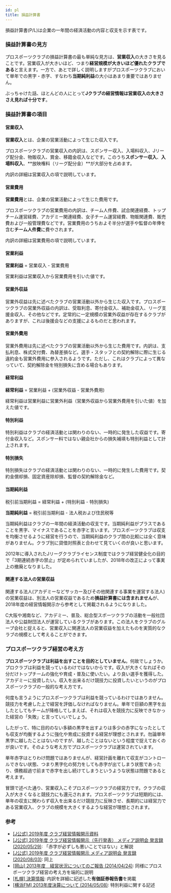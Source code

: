 ```yaml
---
id: pl
title: 損益計算書
---
```


損益計算書(P/L)は企業の一年間の経済活動の内容と収支を示す表です。

### 損益計算書の見方

プロスポーツクラブの損益計算書の最も単純な見方は、**営業収入**の大きさを見ることです。営業収入が大きいほど、つまり**経営規模が大きいほど優れたクラブである**と言えます。一方で、あとで詳しく説明しますがプロスポーツクラブにおいて単年での黒字・赤字、すなわち**当期純利益**の大小はあまり重要ではありません。

ぶっちゃけた話、ほとんどの人にとって**Jクラブの経営情報は営業収入の大きささえ見れば十分です**。

### 損益計算書の項目

#### 営業収入

**営業収入**とは、企業の営業活動によって生じた収入です。

プロスポーツクラブの営業収入の内訳は、スポンサー収入、入場料収入、Jリーグ配分金、物販収入、賞金、移籍金収入などです。このうち**スポンサー収入**、**入場料収入**、**放映権料（リーグ配分金）**が大部分を占めます。

内訳の詳細は営業収入の項で説明しています。

#### 営業費用

**営業費用**とは、企業の営業活動によって生じた費用です。

プロスポーツクラブの営業費用の内訳は、チーム人件費、試合関連経費、トップチーム運営経費、アカデミー関連経費、女子チーム運営経費、物販関連費、販売費および一般管理費などです。営業費用のうちおよそ半分が選手や監督の年俸を含む**チーム人件費**に費やされます。

内訳の詳細は営業費用の項で説明しています。

#### 営業利益

**営業利益** = 営業収入 - 営業費用

営業利益は営業収入から営業費用を引いた値です。

#### 営業外収益

営業外収益は先に述べたクラブの営業活動以外から生じた収入です。プロスポーツクラブの営業外収益の内訳は、受取利息、寄付金収入、補助金収入、リーグ支援金収入、その他などです。定常的に一定規模の営業外収益が存在するクラブがありますが、これは後援会などの支援によるものだと思われます。

#### 営業外費用

営業外費用は先に述べたクラブの営業活動以外から生じた費用です。内訳は、支払利息、株式交付費、為替差損など。選手・スタッフとの契約解除に際に生じる違約金も営業外費用に参入されるようです。ただし、これはクラブによって異なっていて、契約解除金を特別損失に含める場合もあります。

#### 経常利益

**経常利益** = 営業利益 + (営業外収益 - 営業外費用)

経常利益は営業利益に営業外利益（営業外収益から営業外費用を引いた値）を加えた値です。

#### 特別利益

特別利益はクラブの経済活動とは関わりのない、一時的に発生した収益です。寄付金収入など。スポンサー料ではない親会社からの損失補填も特別利益として計上されます。

#### 特別損失

特別損失はクラブの経済活動とは関わりのない、一時的に発生した費用です。契約金償却損、固定資産除却損、監督の契約解除金など。

#### 当期純利益

税引前当期利益 = 経常利益 + (特別利益 - 特別損失)

**当期純利益** = 税引前当期利益 - 法人税および住民税等

当期純利益はクラブの一年間の経済活動の収支です。当期純利益がプラスであることを黒字、マイナスであることを赤字と言います。プロスポーツクラブは収支を均衡させるように経営を行うので、当期純利益のクラブ間の比較には全く意味がありません。クラブ別に貸借対照表と合わせて見ていくのが良いと思います。

2012年に導入されたJリーグクラブライセンス制度ではクラブ経営健全化の目的で「3期連続赤字の禁止」が定められていましたが、2018年の改正によって事実上の撤廃となりました。

#### 関連する法人の営業収益

関連する法人(アカデミーなどサッカー及びその他関連する事業を運営する法人)の営業収益は、別法人の営業収益であるため**損益計算書には含まれません**が、2018年度の経営情報開示から参考として掲載されるようになりました。

C大阪や湘南など、アカデミー、普及、総合型スポーツクラブの活動を一般社団法人や公益財団法人が運営しているクラブがあります。この法人をクラブのグループ会社と捉えると、営業収入に関連法人の営業収益を加えたものを実質的なクラブの規模として考えることができます。

### プロスポーツクラブ経営の考え方

**プロスポーツクラブは利益を出すことを目的としていません**。何故でしょうか。プロクラブは利益を競っているわけではないからです。収入が大きくなればその分だけトップチームの強化や育成・普及に使いたい。より良い選手を獲得した。アカデミーに投資したい。収入を出来るだけ競技力に投資したいというのがプロスポーツクラブの一般的な考え方です。

何度も言うようにプロスポーツクラブは利益を競っているわけではありません。競技力を考慮した上で経営を評価しなければなりません。単年で巨額の黒字を出したとしてもチームが降格してしまえば、それは収入を競技力に反映できなかった経営の「失敗」と言っていいでしょう。

したがって、特に目的のない多額の黒字を出すよりは多少の赤字になったとしても収支が均衡するように強化や育成に投資する経営が理想とされます。勿論単年黒字に越したことはないのですが、越したことはないという程度で捉えておくのが良いです。そのような考え方でプロスポーツクラブは運営されています。

単年赤字はとりわけ問題ではありませんが、経営計画を離れて収支がコントロールできない状態、つまり黒字化の努力をしても赤字が出てしまう状態であったり、債務超過寸前まで赤字を出し続けてしまうというような状態は問題であると考えます。

冒頭で述べた通り、営業収入こそプロスポーツクラブの経営力です。クラブの収入が大きくなると競技力にも還元されます。プロスポーツクラブは短期的には、単年の収支に関わらず収入を出来るだけ競技力に反映させ、長期的には経営力である営業収入、クラブの規模を大きくするような経営が理想とされます。

### 参考

- [[J公式] 2019年度 クラブ経営情報開示資料](https://www.jleague.jp/docs/aboutj/club-h31kaiji_001.pdf)
- [[J公式] 2019年度 クラブ経営情報開示（先行発表） メディア説明会 発言録 (2020/05/29)](https://www.jleague.jp/news/article/17106/): 「赤字が必ずしも悪いことではない」と解説
- [[J公式] 2019年度 クラブ経営情報開示 メディア説明会 発言録 (2020/08/03)](https://www.jleague.jp/news/article/17527/): 同上
- [[岡山] 2013年度　経営状況についてのご報告 (2014/04/24)](https://www.fagiano-okayama.com/news/p1398334491.html): 同様にプロスポーツクラブ経営の考え方を端的に説明
- [[札幌] 決算情報](https://www.consadole-sapporo.jp/club/settlement/): 内訳を詳細に記述した**有価証券報告書**を掲載
- [[横浜FM] 2013年度決算について (2014/05/08)](https://www.f-marinos.com/news/detail?id=1922): 特別利益に関する記述
